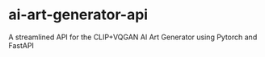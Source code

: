 # ai-art-generator-api
A streamlined API for the CLIP+VQGAN AI Art Generator using Pytorch and FastAPI

